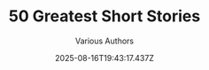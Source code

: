 ---
title: "50 Greatest Short Stories"
date: "2025-08-16T19:43:17.437Z"
author: "Various Authors"
read_year: "NO"
recommendation: '3'
url: /bookshelf/50-greatest-short-stories
---